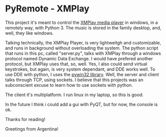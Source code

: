 PyRemote - XMPlay
=================

This project it's meant to control the [XMPlay media player](http://support.xmplay.com/) in windows, in a remotely way, with Python 3.
The music is stored in the family desktop, and, well, they like windows.

Talking technically, the XMPlay Player, is very lightweitgh and customizable, and runs in background without overloading the system.
The python script that runs in this pc, called "server.py", talks with XMPlay through a windows protocol named Dynamic Data Exchange.
I would have prefered another protocol, but XMPlay uses that, so, well. Yes, I also could send virtual keystrokes, but again, is very system dependant,
and DDE works well. To use DDE with python, I uses the [pywin32 library](http://sourceforge.net/projects/pywin32/files/pywin32/).
Well, the server and client talks through TCP, using sockets. I believe that this projects was an subconscient excuse to learn how to use sockets with python. 

The client it's multiplatform. I run linux in my laptop, so this is good.

In the future I think i could add a gui with PyQT, but for now, the console is ok.

Thanks for reading!

Greetings from Argentina!
